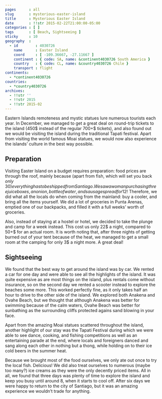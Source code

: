 ```yaml
---
pages      : all
slug       : mysterious-easter-island
title      : Mysterious Easter Island
date       : !!str 2015-02-22T21:00:00-05:00
categories : [ ]
tags       : [ Beach, Sightseeing ]
sticky     : 10
geography  :
  - id        : 4030726
    name      : Easter Island
    coord     : [ -109.36667, -27.11667 ]
    continent : { code: SA, name: &continent4030726 South America }
    country   : { code: CL, name: &country4030726 Chile }
    transport : flight
continents:
  - *continent4030726
countries:
  - *country4030726
archives:
  - !!str ''
  - !!str 2015
  - !!str 2015-02
---
```


Eastern Islands remoteness and mystic statues lure numerous tourists each year. In December, we managed to get a great deal on round-trip tickets to the island (450$ instead of the regular 700+$ tickets), and also found out we would be visiting the island during the traditional Tapati festival. Apart from visiting the world famous Moai statues, we would now also experience the islands’ culture in the best way possible.

## Preparation
Visiting Easter Island on a budget requires preparation: food prices are through the roof, mainly because (apart from fish, which will set you back *only* 30$) everything has to be shipped from Santiago. We saw a woman purchasing three juiceboxes, an onion, bottle of water, and sausagespread for 12$! Therefore, we did what all the locals do when coming from the mainland: buy a cooler, and bring all the items yourself. We did a lot of groceries in Punta Arenas, emptied one of our backpacks, and filled it with a full weeks’ worth of groceries.

Also, instead of staying at a hostel or hotel, we decided to take the plunge and camp for a week instead. This cost us only 22$ a night, compared to 50+$ for an actual room. It is worth noting that, after three nights of getting burned out of your tent because of the heat, we managed to get a small room at the camping for only 3$ a night more. A great deal!

## Sightseeing
We found that the best way to get around the island was by car. We rented a car for one day and were able to see all the highlights of the island. It was quite expensive as are most things on the island, plus rentals come without insurance, so on the second day we rented a scooter instead to explore the beaches some more. This worked perfectly fine, as it only takes half an hour to drive to the other side of the island. We explored both Anakena and Ovahe Beach, but we thought that although Anakena was better for swimming because of the calm waters, Ovahe Beach was better for sunbathing as the surrounding cliffs protected agains sand blowing in your face.

Apart from the amazing Moai statues scattered throughout the island, another highlight of our stay was the Tapati Festival during which we were able to see dance, cooking, and fishing competitions as well as an entertaining parade at the end, where locals and foreigners danced and sang along each other in nothing but a thong, while holding on to their ice cold beers in the summer heat.

Because we brought most of the food ourselves, we only ate out once to try the local fish. Delicious! We did also treat ourselves to numerous (maybe too many?) ice creams as they were the only decently priced items. All in all, we found that three days was plenty of time to explore the island and keep you busy until around 8, when it starts to cool off. After six days we were happy to return to the city of Santiago, but it was an amazing experience we wouldn’t trade for anything.